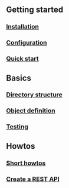 ## Getting started

### 	[Installation](Getting-started/Installation.md)

### 	[Configuration](Getting-started/Configuration.md)

### 	[Quick start](Getting-started/Quick-Start.md)

## Basics

### 	[Directory structure](Basics/Directory-structure.md)

### 	[Object definition](Basics/Object-definition.md)

### 	[Testing](Basics/Testing.md)

## Howtos

### 	[Short howtos](Howtos/Short-howtos.md)

### 	[Create a REST API](Howtos/REST-API.md)
